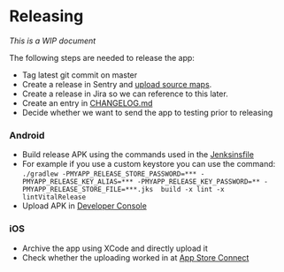 # Releasing

*This is a WIP document*

The following steps are needed to release the app:

* Tag latest git commit on master
* Create a release in Sentry and [upload source maps](05-error-reporting.md).
* Create a release in Jira so we can reference to this later.
* Create an entry in [CHANGELOG.md](../CHANGELOG.md)
* Decide whether we want to send the app to testing prior to releasing

### Android

* Build release APK using the commands used in the [Jenksinsfile](../Jenkinsfile)
* For example if you use a custom keystore you can use the command: `./gradlew -PMYAPP_RELEASE_STORE_PASSWORD=*** -PMYAPP_RELEASE_KEY_ALIAS=*** -PMYAPP_RELEASE_KEY_PASSWORD=** -PMYAPP_RELEASE_STORE_FILE=***.jks  build -x lint -x lintVitalRelease`
* Upload APK in [Developer Console](https://play.google.com/apps/publish/)

### iOS

* Archive the app using XCode and directly upload it
* Check whether the uploading worked in at [App Store Connect](https://appstoreconnect.apple.com/)

